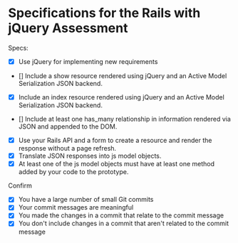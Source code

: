 # Specifications for the Rails with jQuery Assessment

Specs:
- [x] Use jQuery for implementing new requirements
- [] Include a show resource rendered using jQuery and an Active Model Serialization JSON backend.
- [X] Include an index resource rendered using jQuery and an Active Model Serialization JSON backend.
- [] Include at least one has_many relationship in information rendered via JSON and appended to the DOM.
- [X] Use your Rails API and a form to create a resource and render the response without a page refresh.
- [X] Translate JSON responses into js model objects.
- [X] At least one of the js model objects must have at least one method added by your code to the prototype.

Confirm
- [X] You have a large number of small Git commits
- [X] Your commit messages are meaningful
- [X] You made the changes in a commit that relate to the commit message
- [X] You don't include changes in a commit that aren't related to the commit message
